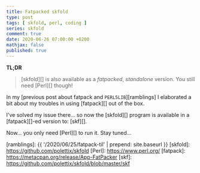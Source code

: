 ```yaml
---
title: Fatpacked skfold
type: post
tags: [ skfold, perl, coding ]
series: skfold
comment: true
date: 2020-06-26 07:00:00 +0200
mathjax: false
published: true
---
```


**TL;DR**

> [skfold][] is also available as a *fatpacked*, *standalone* version.
> You still need [Perl][] though!

In my [previous post about fatpack and `PERL5LIB`][ramblings] I
elaborated a bit about my troubles in using [fatpack][] out of the box.

I've solved my issue there... so now the [skfold][] program is available
in a [fatpack][]-ed version to: [skf][].

Now... you only need [Perl][] to run it. Stay tuned...


[ramblings]: {{ '/2020/06/25/fatpack-til' | prepend: site.baseurl }}
[skfold]: https://github.com/polettix/skfold
[Perl]: https://www.perl.org/
[fatpack]: https://metacpan.org/release/App-FatPacker
[skf]: https://github.com/polettix/skfold/blob/master/skf
